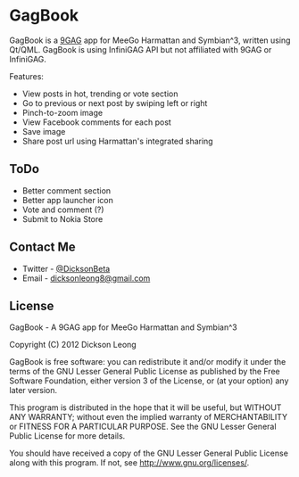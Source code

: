 GagBook
==========

GagBook is a [9GAG](http://9gag.com) app for MeeGo Harmattan and Symbian^3, written using Qt/QML.
GagBook is using InfiniGAG API but not affiliated with 9GAG or InfiniGAG.

Features:
* View posts in hot, trending or vote section
* Go to previous or next post by swiping left or right
* Pinch-to-zoom image
* View Facebook comments for each post
* Save image
* Share post url using Harmattan's integrated sharing

ToDo
---------
* Better comment section
* Better app launcher icon
* Vote and comment (?)
* Submit to Nokia Store

Contact Me
---------
* Twitter - [@DicksonBeta](http://twitter.com/DicksonBeta)
* Email - dicksonleong8@gmail.com

License
---------

GagBook - A 9GAG app for MeeGo Harmattan and Symbian^3

Copyright (C) 2012 Dickson Leong

GagBook is free software: you can redistribute it and/or modify it
under the terms of the GNU Lesser General Public License as published
by the Free Software Foundation, either version 3 of the License, or
(at your option) any later version.

This program is distributed in the hope that it will be useful, but
WITHOUT ANY WARRANTY; without even the implied warranty of MERCHANTABILITY
or FITNESS FOR A PARTICULAR PURPOSE. See the GNU Lesser General Public
License for more details.

You should have received a copy of the GNU Lesser General Public License
along with this program. If not, see http://www.gnu.org/licenses/.
